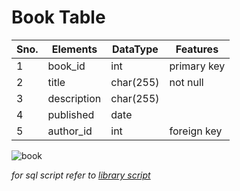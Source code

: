 # Book Table

Sno. | Elements | DataType | Features
-----|----------|----------|----------
1 | book_id | int | primary key
2 | title | char(255) | not null
3 | description | char(255) | 
4 | published | date | 
5 | author_id | int | foreign key

![book](https://user-images.githubusercontent.com/54631569/99943314-1a54aa80-2d97-11eb-814c-996d8f332e6d.jpg)

_for sql script refer to [library script](https://github.com/sakshigupta265/book_management/blob/master/library.sql)_
